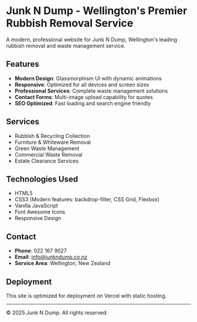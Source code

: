 # Junk N Dump - Wellington's Premier Rubbish Removal Service

A modern, professional website for Junk N Dump, Wellington's leading rubbish removal and waste management service.

## Features

- **Modern Design**: Glassmorphism UI with dynamic animations
- **Responsive**: Optimized for all devices and screen sizes
- **Professional Services**: Complete waste management solutions
- **Contact Forms**: Multi-image upload capability for quotes
- **SEO Optimized**: Fast loading and search engine friendly

## Services

- Rubbish & Recycling Collection
- Furniture & Whiteware Removal
- Green Waste Management
- Commercial Waste Removal
- Estate Clearance Services

## Technologies Used

- HTML5
- CSS3 (Modern features: backdrop-filter, CSS Grid, Flexbox)
- Vanilla JavaScript
- Font Awesome Icons
- Responsive Design

## Contact

- **Phone**: 022 167 9027
- **Email**: info@junkndump.co.nz
- **Service Area**: Wellington, New Zealand

## Deployment

This site is optimized for deployment on Vercel with static hosting.

---

© 2025 Junk N Dump. All rights reserved.

